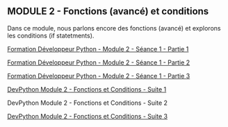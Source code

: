 ## MODULE 2 - Fonctions (avancé) et conditions

Dans ce module, nous parlons encore des fonctions (avancé) et explorons les conditions (if statetments).

[Formation Développeur Python - Module 2 - Séance 1 - Partie 1](https://photos.google.com/photo/AF1QipOX0LgzfDU3cuYgocDmMUiokaxJePlk2hso4wfY)


[Formation Développeur Python - Module 2 - Séance 1 - Partie 2](https://photos.google.com/photo/AF1QipP3qLhhZn7y4Vg1P7Rib4szO_WkBEuMUQN1dpwN)


[Formation Développeur Python - Module 2 - Séance 1 - Partie 3](https://photos.google.com/photo/AF1QipM_PVUr3a-fsQrnkRwdRJVXFZxVEtvQTvTXB8gr)

[DevPython Module 2 - Fonctions et Conditions - Suite 1](https://photos.google.com/photo/AF1QipMNoRht_u03E0zc-g-R96Y2wM1FyKX0WK6OglpY)

 DevPython Module 2 - Fonctions et Conditions - Suite 2

[DevPython Module 2 - Fonctions et Conditions - Suite 3](https://photos.google.com/photo/AF1QipNHmKprxYByfLp5q7JQmIEpjnceFYY1Ki4cc0ZR)